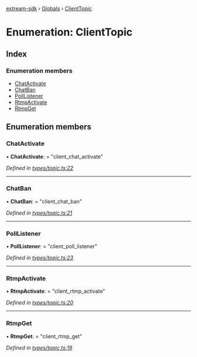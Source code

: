 [extream-sdk](../README.md) › [Globals](../globals.md) › [ClientTopic](clienttopic.md)

# Enumeration: ClientTopic

## Index

### Enumeration members

* [ChatActivate](clienttopic.md#chatactivate)
* [ChatBan](clienttopic.md#chatban)
* [PollListener](clienttopic.md#polllistener)
* [RtmpActivate](clienttopic.md#rtmpactivate)
* [RtmpGet](clienttopic.md#rtmpget)

## Enumeration members

###  ChatActivate

• **ChatActivate**: = "client_chat_activate"

*Defined in [types/topic.ts:22](https://github.com/Extream-SaaS/ex-sdk/blob/1abcccc/types/topic.ts#L22)*

___

###  ChatBan

• **ChatBan**: = "client_chat_ban"

*Defined in [types/topic.ts:21](https://github.com/Extream-SaaS/ex-sdk/blob/1abcccc/types/topic.ts#L21)*

___

###  PollListener

• **PollListener**: = "client_poll_listener"

*Defined in [types/topic.ts:23](https://github.com/Extream-SaaS/ex-sdk/blob/1abcccc/types/topic.ts#L23)*

___

###  RtmpActivate

• **RtmpActivate**: = "client_rtmp_activate"

*Defined in [types/topic.ts:20](https://github.com/Extream-SaaS/ex-sdk/blob/1abcccc/types/topic.ts#L20)*

___

###  RtmpGet

• **RtmpGet**: = "client_rtmp_get"

*Defined in [types/topic.ts:19](https://github.com/Extream-SaaS/ex-sdk/blob/1abcccc/types/topic.ts#L19)*
